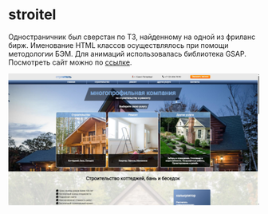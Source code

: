 # stroitel
Одностраничник был сверстан по ТЗ, найденному на одной из фриланс бирж. Именование HTML классов осуществлялось при помощи методологии БЭМ. Для анимаций использовалась библиотека GSAP. Посмотреть сайт можно по [ссылке](https://atlz253.github.io/stroitel/).

![Сайт](https://raw.githubusercontent.com/atlz253/stroitel/master/screenshots/1.jpg)
